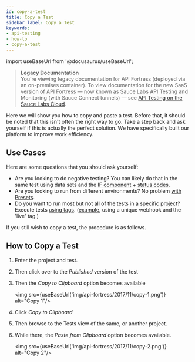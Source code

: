 ```yaml
---
id: copy-a-test
title: Copy a Test
sidebar_label: Copy a Test
keywords:
- api-testing
- how-to
- copy-a-test
---
```


<head>
  <meta name="robots" content="noindex" />
</head>

import useBaseUrl from '@docusaurus/useBaseUrl';

> **Legacy Documentation**<br/>You're viewing legacy documentation for API Fortress (deployed via an on-premises container). To view documentation for the new SaaS version of API Fortress &#8212; now known as Sauce Labs API Testing and Monitoring (with Sauce Connect tunnels) &#8212; see [API Testing on the Sauce Labs Cloud](/api-testing/).

Here we will show you how to copy and paste a test. Before that, it should be noted that this isn't often the right way to go. Take a step back and ask yourself if this is actually the perfect solution. We have specifically built our platform to improve work efficiency.

## Use Cases

Here are some questions that you should ask yourself:

- Are you looking to do negative testing? You can likely do that in the same test using data sets and the [IF component](https://apifortress.com/doc/if-component/) + [status codes](https://apifortress.com/doc/working-with-the-response-object/).
- Are you looking to run from different environments? No problem [with Presets](https://apifortress.com/doc/environments-and-presets/).
- Do you want to run most but not all of the tests in a specific project? Execute tests [using tags](https://apifortressv3.docs.apiary.io/#reference/0/test-run/advanced-run-by-tag). ([example](https://mastiff.apifortress.com/app/api/rest/v3/9f68a3de-d990-43c2-bc84-c4a208e2f3f0362/tests/tag/live/run?sync=true), using a unique webhook and the 'live' tag.)

If you still wish to copy a test, the procedure is as follows.

## How to Copy a Test

1. Enter the project and test.
2. Then click over to the _Published_ version of the test
3. Then the _Copy to Clipboard_ option becomes available

   <img src={useBaseUrl('img/api-fortress/2017/11/copy-1.png')} alt="Copy 1"/>

4. Click _Copy to Clipboard_
5. Then browse to the Tests view of the same, or another project.
6. While there, the _Paste from Clipboard_ option becomes available.

   <img src={useBaseUrl('img/api-fortress/2017/11/copy-2.png')} alt="Copy 2"/>
